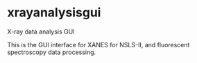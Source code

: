 xrayanalysisgui
===============

X-ray data analysis GUI

This is the GUI interface for XANES for NSLS-II, and fluorescent spectroscopy data processing. 


